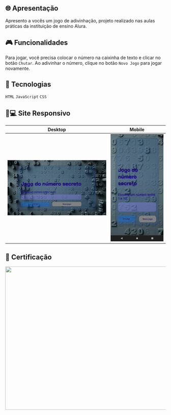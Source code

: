 ## 🌐 Apresentação 
Apresento a vocês um jogo de adivinhação, projeto realizado nas aulas práticas da instituição de ensino Alura.

## 🎮 Funcionalidades
Para jogar, você precisa colocar o número na caixinha de texto e clicar no botão `Chutar`. Ao adivinhar o número, clique no botão `Novo Jogo` para jogar novamente.

## 🚀 Tecnologias
`HTML` `JavaScript` `CSS`

## 📱💻 Site Responsivo

| Desktop                           | Mobile                            |
| ----------------------------------| ---------------------------------|
| ![Desktop](Apresentação/Desktop.png) | ![Mobile](Apresentação/Movel.png) |

## 🎉 Certificação 

<img src="https://github.com/Tailany24/Projeto_Js_Game/assets/139998931/6206da4d-2f4d-4d69-baaa-d9b74f0f8077" width="600" height="450">






